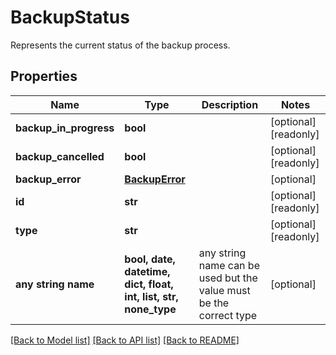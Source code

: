 # BackupStatus

Represents the current status of the backup process.

## Properties
Name | Type | Description | Notes
------------ | ------------- | ------------- | -------------
**backup_in_progress** | **bool** |  | [optional] [readonly] 
**backup_cancelled** | **bool** |  | [optional] [readonly] 
**backup_error** | [**BackupError**](BackupError.md) |  | [optional] 
**id** | **str** |  | [optional] [readonly] 
**type** | **str** |  | [optional] [readonly] 
**any string name** | **bool, date, datetime, dict, float, int, list, str, none_type** | any string name can be used but the value must be the correct type | [optional]

[[Back to Model list]](../README.md#documentation-for-models) [[Back to API list]](../README.md#documentation-for-api-endpoints) [[Back to README]](../README.md)


